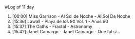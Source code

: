 #Log of 11 day

1. [00:00] Miss Garrison - Al Sol de Noche - Al Sol De Noche
1. [15:36] Lawall - Playa de los 90 Vol. 1 - Años 90
1. [15:37] The Oaths - Fractal - Astronomy
1. [15:42] Janet Camargo - Janet Camargo - Que tal si...
